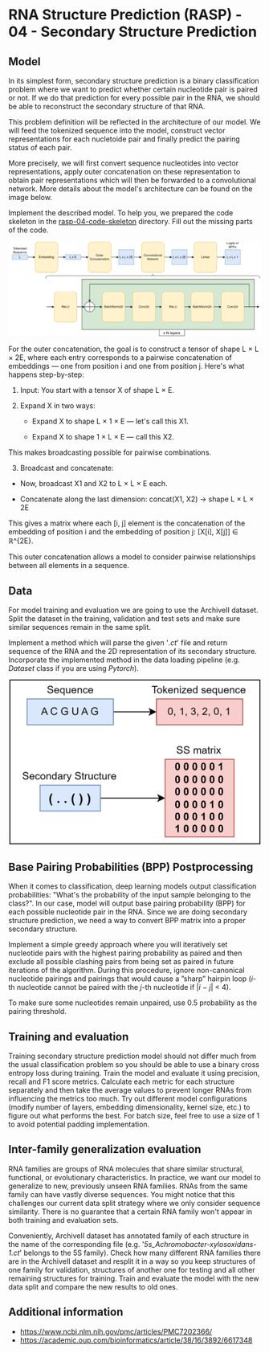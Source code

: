 # RNA Structure Prediction (RASP) - 04 - Secondary Structure Prediction

## Model
In its simplest form, secondary structure prediction is a binary classification problem where we want to predict whether certain nucleotide pair is paired or not. If we do that prediction for every possible pair in the RNA, we should be able to reconstruct the secondary structure of that RNA.

This problem definition will be reflected in the architecture of our model. We will feed the tokenized sequence into the model, construct vector representations for each nucletoide pair and finally predict the pairing status of each pair.

More precisely, we will first convert sequence nucleotides into vector representations, apply outer concatenation on these representation to obtain pair representations which will then be forwarded to a convolutional network. More details about the model's architecture can be found on the image below.

Implement the described model. To help you, we prepared the code skeleton in the [rasp-04-code-skeleton](https://github.com/RJPenic/rna-ss/tree/main/tutorials/rasp-04-code-skeleton) directory. Fill out the missing parts of the code.

<p align="center">
 <img src="../imgs/ss_pred_model.png" width="800">
</p>

For the outer concatenation, the goal is to construct a tensor of shape L × L × 2E, where each entry corresponds to a pairwise concatenation of embeddings — one from position i and one from position j. Here's what happens step-by-step:

1. Input:
You start with a tensor X of shape L × E.

2. Expand X in two ways:
    -   Expand X to shape L × 1 × E — let's call this X1.

    - Expand X to shape 1 × L × E — call this X2.

This makes broadcasting possible for pairwise combinations.

3. Broadcast and concatenate:
-   Now, broadcast X1 and X2 to L × L × E each.

-   Concatenate along the last dimension:
    concat(X1, X2) → shape L × L × 2E

This gives a matrix where each [i, j] element is the concatenation of the embedding of position i and the embedding of position j:
[X[i], X[j]] ∈ ℝ^{2E}.

This outer concatenation allows a model to consider pairwise relationships between all elements in a sequence.

## Data
For model training and evaluation we are going to use the ArchiveII dataset. Split the dataset in the training, validation and test sets and make sure similar sequences remain in the same split.

Implement a method which will parse the given '_.ct_' file and return sequence of the RNA and the 2D representation of its secondary structure. Incorporate the implemented method in the data loading pipeline (e.g. _Dataset_ class if you are using _Pytorch_).

<p align="center">
 <img src="../imgs/ss_py_dataset.png" width="500">
</p>

## Base Pairing Probabilities (BPP) Postprocessing
When it comes to classification, deep learning models output classification probabilities: "What's the probability of the input sample belonging to the class?". In our case, model will output base pairing probability (BPP) for each possible nucleotide pair in the RNA. Since we are doing secondary structure prediction, we need a way to convert BPP matrix into a proper secondary structure.

Implement a simple greedy approach where you will iteratively set nucleotide pairs with the highest pairing probability as paired and then exclude all possible clashing pairs from being set as paired in future iterations of the algorithm. During this procedure, ignore non-canonical nucleotide pairings and pairings that would cause a ”sharp” hairpin loop (_i_-th nucleotide cannot be paired with the _j_-th nucleotide if |_i_ − _j_| < 4).

To make sure some nucleotides remain unpaired, use 0.5 probability as the pairing threshold.

## Training and evaluation
Training secondary structure prediction model should not differ much from the usual classification problem so you should be able to use a binary cross entropy loss during training. Train the model and evaluate it using precision, recall and F1 score metrics. Calculate each metric for each structure separately and then take the average values to prevent longer RNAs from influencing the metrics too much. Try out different model configurations (modify number of layers, embedding dimensionality, kernel size, etc.) to figure out what performs the best. For batch size, feel free to use a size of 1 to avoid potential padding implementation.

## Inter-family generalization evaluation
RNA families are groups of RNA molecules that share similar structural, functional, or evolutionary characteristics. In practice, we want our model to generalize to new, previously unseen RNA families. RNAs from the same family can have vastly diverse sequences. You might notice that this challenges our current data split strategy where we only consider sequence similarity. There is no guarantee that a certain RNA family won't appear in both training and evaluation sets.

Conveniently, ArchiveII dataset has annotated family of each structure in the name of the corresponding file (e.g. '_5s_Achromobacter-xylosoxidans-1.ct_' belongs to the 5S family). Check how many different RNA families there are in the ArchiveII dataset and resplit it in a way so you keep structures of one family for validation, structures of another one for testing and all other remaining structures for training. Train and evaluate the model with the new data split and compare the new results to old ones.

## Additional information
- https://www.ncbi.nlm.nih.gov/pmc/articles/PMC7202366/
- https://academic.oup.com/bioinformatics/article/38/16/3892/6617348
